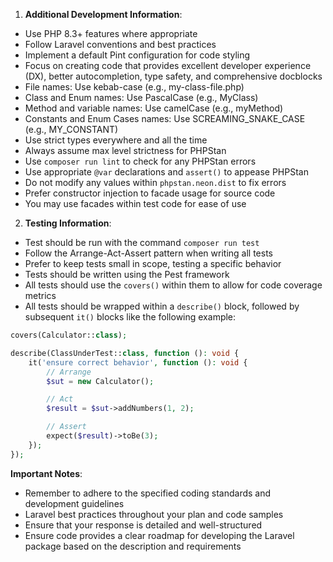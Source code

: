 1. **Additional Development Information**:

- Use PHP 8.3+ features where appropriate
- Follow Laravel conventions and best practices
- Implement a default Pint configuration for code styling
- Focus on creating code that provides excellent developer experience (DX), better autocompletion, type safety, and
  comprehensive docblocks
- File names: Use kebab-case (e.g., my-class-file.php)
- Class and Enum names: Use PascalCase (e.g., MyClass)
- Method and variable names: Use camelCase (e.g., myMethod)
- Constants and Enum Cases names: Use SCREAMING_SNAKE_CASE (e.g., MY_CONSTANT)
- Use strict types everywhere and all the time
- Always assume max level strictness for PHPStan
- Use `composer run lint` to check for any PHPStan errors
- Use appropriate `@var` declarations and `assert()` to appease PHPStan
- Do not modify any values within `phpstan.neon.dist` to fix errors
- Prefer constructor injection to facade usage for source code
- You may use facades within test code for ease of use

2. **Testing Information**:

- Test should be run with the command `composer run test`
- Follow the Arrange-Act-Assert pattern when writing all tests
- Prefer to keep tests small in scope, testing a specific behavior
- Tests should be written using the Pest framework
- All tests should use the `covers()` within them to allow for code coverage metrics
- All tests should be wrapped within a `describe()` block, followed by subsequent `it()` blocks like the following
  example:

```php
covers(Calculator::class);

describe(ClassUnderTest::class, function (): void {
    it('ensure correct behavior', function (): void {
        // Arrange
        $sut = new Calculator();

        // Act
        $result = $sut->addNumbers(1, 2);

        // Assert
        expect($result)->toBe(3);
    });
});
```

**Important Notes**:

- Remember to adhere to the specified coding standards and development guidelines
- Laravel best practices throughout your plan and code samples
- Ensure that your response is detailed and well-structured
- Ensure code provides a clear roadmap for developing the Laravel package based on the description and requirements